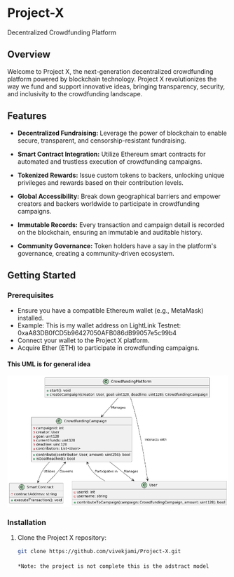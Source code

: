 # Project-X
Decentralized Crowdfunding Platform
## Overview

Welcome to Project X, the next-generation decentralized crowdfunding platform powered by blockchain technology. Project X revolutionizes the way we fund and support innovative ideas, bringing transparency, security, and inclusivity to the crowdfunding landscape.

## Features

- **Decentralized Fundraising:** Leverage the power of blockchain to enable secure, transparent, and censorship-resistant fundraising.

- **Smart Contract Integration:** Utilize Ethereum smart contracts for automated and trustless execution of crowdfunding campaigns.

- **Tokenized Rewards:** Issue custom tokens to backers, unlocking unique privileges and rewards based on their contribution levels.

- **Global Accessibility:** Break down geographical barriers and empower creators and backers worldwide to participate in crowdfunding campaigns.

- **Immutable Records:** Every transaction and campaign detail is recorded on the blockchain, ensuring an immutable and auditable history.

- **Community Governance:** Token holders have a say in the platform's governance, creating a community-driven ecosystem.

## Getting Started

### Prerequisites

- Ensure you have a compatible Ethereum wallet (e.g., MetaMask) installed.
- Example: This is my wallet address on LightLink Testnet: 0xaA83DB0fCD5b96427050AFB086dB99057e5c99b4 
- Connect your wallet to the Project X platform.
- Acquire Ether (ETH) to participate in crowdfunding campaigns.

#### This UML is for general idea
![UML Image](./screenshots/projectx.png)


### Installation

1. Clone the Project X repository:

   ```bash
   git clone https://github.com/vivekjami/Project-X.git

   *Note: the project is not complete this is the adstract model